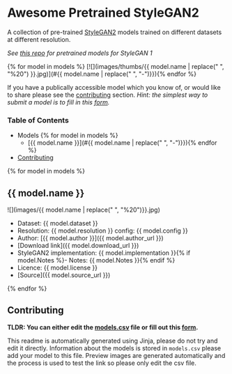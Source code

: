 # Awesome Pretrained StyleGAN2

A collection of pre-trained [StyleGAN2](https://github.com/NVlabs/stylegan2) models trained on different datasets at different resolution.

_See [this repo](https://github.com/justinpinkney/awesome-pretrained-stylegan) for pretrained models for StyleGAN 1_

{% for model in models %}
[![](images/thumbs/{{ model.name | replace(" ", "%20") }}.jpg)](#{{ model.name | replace(" ", "-")}}){% endfor %}

If you have a publically accessible model which you know of, or would like to share please see the [contributing](#contributing) section. _Hint: the simplest way to submit a model is to fill in this [form](https://forms.gle/PE1iiTa5tNTdBFYN9)._

### Table of Contents

- Models
{% for model in models %}
    - [{{ model.name }}](#{{ model.name | replace(" ", "-")}}){% endfor %}
- [Contributing](#contributing)

{% for model in models %}
## {{ model.name }}

![](images/{{ model.name | replace(" ", "%20")}}.jpg)
- Dataset: {{ model.dataset }}
- Resolution: {{ model.resolution }} config: {{ model.config }}
- Author: [{{ model.author }}]({{ model.author_url }})
- [Download link]({{ model.download_url }})
- StyleGAN2 implementation: {{ model.implementation }}{% if model.Notes %}- Notes: {{ model.Notes }}{% endif %}
- Licence: {{ model.license }}
- [Source]({{ model.source_url }})

{% endfor %}

## Contributing

__TLDR: You can either edit the [models.csv](models.csv) file or fill out this [form](https://forms.gle/PE1iiTa5tNTdBFYN9).__

This readme is automatically generated using Jinja, please do not try and edit it directly. Information about the models is stored in `models.csv` please add your model to this file. Preview images are generated automatically and the process is used to test the link so please only edit the csv file.